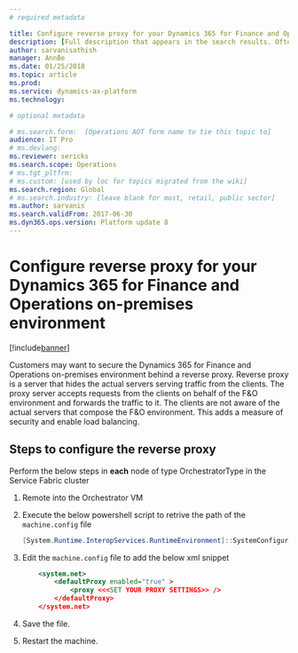```yaml
---
# required metadata

title: Configure reverse proxy for your Dynamics 365 for Finance and Operations on-premises environment
description: [Full description that appears in the search results. Often the first paragraph of your topic.]
author: sarvanisathish
manager: AnnBe
ms.date: 01/25/2018
ms.topic: article
ms.prod: 
ms.service: dynamics-ax-platform
ms.technology: 

# optional metadata

# ms.search.form:  [Operations AOT form name to tie this topic to]
audience: IT Pro
# ms.devlang: 
ms.reviewer: sericks
ms.search.scope: Operations
# ms.tgt_pltfrm: 
# ms.custom: [used by loc for topics migrated from the wiki]
ms.search.region: Global 
# ms.search.industry: [leave blank for most, retail, public sector]
ms.author: sarvanis
ms.search.validFrom: 2017-06-30 
ms.dyn365.ops.version: Platform update 8 
---
```


# Configure reverse proxy for your Dynamics 365 for Finance and Operations on-premises environment

[!include[banner](../includes/banner.md)]

Customers may want to secure the Dynamics 365 for Finance and Operations on-premises environment behind a reverse proxy. Reverse proxy is a server that hides the actual servers serving traffic from the clients. The proxy server accepts requests from the clients on behalf of the F&O environment and forwards the traffic to it. The clients are not aware of the actual servers that compose the F&O environment. This adds a measure of security and enable load balancing. 

## Steps to configure the reverse proxy

Perform the below steps in **each** node of type OrchestratorType in the Service Fabric cluster
1. Remote into the Orchestrator VM
2. Execute the below powershell script to retrive the path of the ```machine.config``` file

	```Powershell
	[System.Runtime.InteropServices.RuntimeEnvironment]::SystemConfigurationFile
	```

3. Edit the ```machine.config``` file to add the below xml snippet

	```XML
		<system.net>
			<defaultProxy enabled="true" >
				<proxy <<<SET YOUR PROXY SETTINGS>> />
	   	 	</defaultProxy>
    	</system.net>
	```

4. Save the file.
5. Restart the machine.
